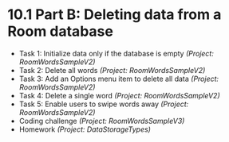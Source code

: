 # 10.1 Part B: Deleting data from a Room database

* Task 1: Initialize data only if the database is empty *(Project: RoomWordsSampleV2)*
* Task 2: Delete all words *(Project: RoomWordsSampleV2)*
* Task 3: Add an Options menu item to delete all data *(Project: RoomWordsSampleV2)*
* Task 4: Delete a single word *(Project: RoomWordsSampleV2)*
* Task 5: Enable users to swipe words away *(Project: RoomWordsSampleV2)*
* Coding challenge *(Project: RoomWordsSampleV3)*
* Homework *(Project: DataStorageTypes)*
